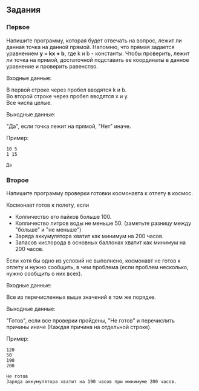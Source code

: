 ## Задания
### Первое
Напишите программу, которая будет отвечать на вопрос, лежит ли данная точка на данной прямой. Напомню, что прямая задается уравнением **y = kx + b**, где k и b - константы. Чтобы проверить, лежит ли точка на прямой, достаточной подставить ее координаты в данное уравнение и проверить равенство.

Входные данные:

В первой строке через пробел вводятся k и b.  
Во второй строке через пробел вводятся x и y.  
Все числа целые.

Выходные данные:

"Да", если точка лежит на прямой, "Нет" иначе.

Пример:
```
10 5
1 15
```
```
Да
```

### Второе
Напишите программу проверки готовки космонавта к отлету в космос.

Космонавт готов к полету, если
* Колличество его пайков больше 100.
* Колличество литров воды не меньше 50. (заметьте разницу между "больше" и "не меньше")
* Заряда аккумулятора хватит как минимум на 200 часов.
* Запасов кислорода в основных баллонах хватит как минимум на 200 часов.

Если хотя бы одно из условий не выполнено, космонавт не готов к отлету и нужно сообщить, в чем проблема (если проблем несколько, нужно сообщить о них всех).

Входные данные:

Все из перечисленных выше значений в том же порядке.

Выходные данные:

"Готов", если все проверки пройдены, "Не готов" и перечислить причины иначе (Каждая причина на отдельной строке).

Пример:
```
120
50
190
200
```
```
Не готов
Заряда аккумулятора хватит на 190 часов при минимуме 200 часов.
```